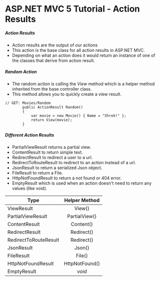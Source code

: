 # ASP.NET MVC 5 Tutorial - Action Results
##### Action Results
+ Action results are the output of our actions
+ This action is the base class for all action results in ASP.NET MVC.
+ Depending on what an action does it would return an instance of one of the classes that derive from action result.
##### Random Action
+ The random action is calling the *View* method which is a helper method inherited from the base controller class.
+ This method allows you to quickly create a view result.
```
// GET: Movies/Random
        public ActionResult Random()
        {
            var movie = new Movie() { Name = "Shrek!" };
            return View(movie);
        }
```
##### Different Action Results
+ PartialViewResult returns a partial view.
+ ContentResult to return simple text. 
+ RedirectResult to redirect a user to a url.
+ RedirectToRouteResult to redirect to an action instead of a url.
+ JsonResult to return a serialized Json object.
+ FileResult to return a File.
+ HttpNotFoundResult to return a not found or 404 error.
+ EmptyResult which is used when an action doesn't need to return any values (like void).

| Type        | Helper Method   | 
| ------------- |:-------------:|
| ViewResult            | View()         |
| PartialViewResult     | PartialView()  |  
| ContentResult         | Content()      |
| RedirectResult        | Redirect()     |
| RedirectToRouteResult | Redirect()     |
| JsonResult            | Json()         |
| FileResult            | File()         |
| HttpNotFoundResult    | HttpNotFound() |
| EmptyResult           | *void*         |

